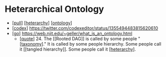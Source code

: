 # Heterarchical Ontology

- [[pull]] [[heterarchy]] [[ontology]]
- [[codex]] https://twitter.com/codexeditor/status/1355494483815620610
- [[go]] https://web.njit.edu/~geller/what_is_an_ontology.html
  - [[quote]] 24. The [[Rooted DAG]] is called by some people "[[taxonomy]]." It is called by some people hierarchy.  Some people call it [[tangled hierarchy]]. Some people call it [[heterarchy]]. 

[//begin]: # "Autogenerated link references for markdown compatibility"
[pull]: pull "Pull"
[heterarchy]: heterarchy "Heterarchy"
[ontology]: ontology "Ontology"
[codex]: codex "Codex"
[go]: go "Go"
[quote]: quote "Quote"
[taxonomy]: taxonomy "Taxonomy"
[//end]: # "Autogenerated link references"